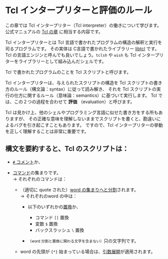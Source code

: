 # Tcl インタープリターと評価のルール

この章では Tcl インタープリター（Tcl interpreter）の働きについて学びます。
公式マニュアルの [Tcl の章](https://www.tcl.tk/man/tcl8.5/TclCmd/Tcl.htm)
に相当する内容です。


Tcl インタープリターとは Tcl 言語で書かれたプログラムの構造の解釈と実行を司るプログラムです。
その実体は C言語で書かれたライブラリー [libtcl](https://www.tcl-lang.org/man/tcl8.5/TclLib/Eval.htm) です。
Tcl の言語エンジンと呼んでも良いでしょう。`tclsh` や `wish` も
Tcl インタープリターをライブラリーとして組み込んだシェルです。

Tcl で書かれたプログラムのことを Tcl スクリプトと呼びます。

Tcl インタープリターは、与えられたスクリプトの構造を
Tcl スクリプトの書き方のルール（構文論：syntax）に従って読み解き、
それを Tcl スクリプトの実行の仕方に関するルール（意味論：semantics）に基づいて実行します。
Tcl では、この２つの過程を合わせて **評価** （evaluation）と呼びます。


Tcl は見かけ上、他のシェルやプログラミング言語に似せた書き方をする所もありますが、
その正確な意味を理解しないままでスクリプトを書くと、勘違いによるバグを引き起こすこともあります。
ですので、Tcl インタープリターの挙動を正しく理解することは非常に重要です。


## 構文を要約すると、Tcl のスクリプトは：

- [`#` コメント](comment.md)か、

- [コマンド](tcl_command.md)の集まりです。  
→ それぞれのコマンドは：

  - （適切に quote された）[word の集まりへと分割](word_breaking_and_quoting.md)されます。  
  → それぞれのword の中は：

    - 以下のいずれかの[置換](./substitution.md)か、

      - コマンド `[]` 置換
      - 変数 `$` 置換
      - バックスラッシュ `\` 置換

    - <small>（word 分割と置換に関わる文字を含まない）</small>只の文字列です。

  - word の先頭が `{*}` 始まっている場合は、[引数展開](arg_expansion.md)が適用されます。
